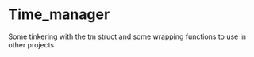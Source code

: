 # Time_manager
Some tinkering with the tm struct and some wrapping functions to use in other projects
